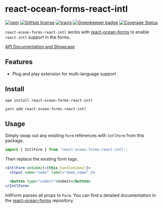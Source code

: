 # react-ocean-forms-react-intl

[![npm](https://img.shields.io/npm/v/react-ocean-forms-react-intl.svg)](https://www.npmjs.com/package/react-ocean-forms-react-intl)
[![GitHub license](https://img.shields.io/github/license/environment-agency-austria/react-ocean-forms-react-intl.svg)](https://github.com/environment-agency-austria/react-ocean-forms-react-intl/blob/master/LICENSE)
[![travis](https://travis-ci.com/environment-agency-austria/react-ocean-forms-react-intl.svg?branch=master)](https://travis-ci.com/environment-agency-austria/react-ocean-forms-react-intl)
[![Greenkeeper badge](https://badges.greenkeeper.io/environment-agency-austria/react-ocean-forms-react-intl.svg)](https://greenkeeper.io/)
[![Coverage Status](https://coveralls.io/repos/github/environment-agency-austria/react-ocean-forms-react-intl/badge.svg?branch=master)](https://coveralls.io/github/environment-agency-austria/react-ocean-forms-react-intl?branch=master)

`react-ocean-forms-react-intl` works with [react-ocean-forms](https://github.com/environment-agency-austria/react-ocean-forms)
to enable `react-intl` support in the forms.

[API Documentation and Showcase](https://environment-agency-austria.github.io/forms-showcase/#/)

## Features

- Plug and play extension for multi-language support

## Install

`npm install react-ocean-forms-react-intl`

`yarn add react-ocean-forms-react-intl`

## Usage

Simply swap out any existing `Form` references with `IntlForm` from this package.

```js
import { IntlForm } from 'react-ocean-forms-react-intl';
```

Then replace the existing form tags.

```jsx
<IntlForm onSubmit={this.handleSubmit}>
  <Input name="name" label="demo_name" />

  <button type="submit">Submit</button>
</IntlForm>
```

IntlForm passes all props to `Form`. You can find a detailed documentation
in the [react-ocean-forms](https://github.com/environment-agency-austria/react-ocean-forms) repository.
